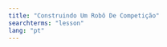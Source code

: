 ```yaml
---
title: "Construindo Um Robô De Competição"
searchterms: "lesson"
lang: "pt"
---
```

<div class="content-tab closed" style="display: none;">

                      <ul>
                          <li><a href="translations/pt-br/robots/2-Construindo Um Robô De Competição.pptx">PPTX</a></li>


                        </ul>

                          </div>
